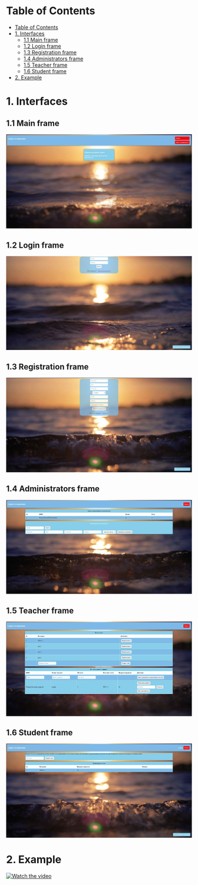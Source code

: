 Table of Contents
=================

* [Table of Contents](#table-of-contents)
* [1. Interfaces](#1-interfaces)
    * [1.1 Main frame](#11-main-frame)
    * [1.2 Login frame](#12-login-frame)
    * [1.3 Registration frame](#13-registration-frame)
    * [1.4 Administrators frame](#14-administrators-frame)
    * [1.5 Teacher frame](#15-teacher-frame)
    * [1.6 Student frame](#16-student-frame)
* [2. Example](#2-example)

# 1. Interfaces


## 1.1 Main frame

![mainf](img/mf.jpg)


## 1.2 Login frame

![loginf](img/lf.jpg)


## 1.3 Registration frame

![regf](img/rf.jpg)


## 1.4 Administrators frame

![adminf](img/af.jpg)


## 1.5 Teacher frame

![teacherf](img/tf.jpg)


## 1.6 Student frame

![studentf](img/sf.jpg)


# 2. Example

[![Watch the video](https://img.youtube.com/vi/TnuZc6SipcI/maxresdefault.jpg)](https://youtu.be/TnuZc6SipcI)

